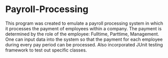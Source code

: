# Payroll-Processing
This program was created to emulate a payroll processing system in which it processes the payment of employees within a company. The payment is determined by the role of the
employee: Fulltime, Parttime, Management. One can input data into the system so that the payment for each employee during every pay period can be processed. Also incorporated
JUnit testing framework to test out specific classes.
